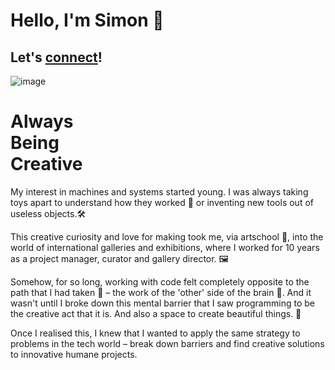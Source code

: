 # Hello, I'm Simon 🤝

## Let's [connect](mailto:simongowing1@gmail.com?subject=Hello)!

![image](https://user-images.githubusercontent.com/76006710/116557093-68e61200-a8fe-11eb-93e7-c260e21f2eb0.png)

# Always</br>Being</br>Creative

My interest in machines and systems started young. I was always taking toys apart to understand how they worked 🧰 or inventing new tools out of useless objects.🛠

This creative curiosity and love for making took me, via artschool 🎨, into the world of international galleries and exhibitions, where I worked for 10 years as a project manager, curator and gallery director. 🖼

Somehow, for so long, working with code felt completely opposite to the path that I had taken 👾 – the work of the 'other' side of the brain 🧠.  And it wasn't until I broke down this mental barrier that I saw programming to be the creative act that it is. And also a space to create beautiful things. 🍎

Once I realised this, I knew that I wanted to apply the same strategy to problems in the tech world – break down barriers and find creative solutions to innovative humane projects.
